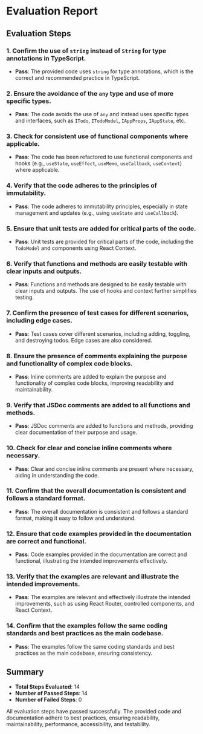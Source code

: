 # Evaluation Report

## Evaluation Steps

### 1. Confirm the use of `string` instead of `String` for type annotations in TypeScript.
- **Pass**: The provided code uses `string` for type annotations, which is the correct and recommended practice in TypeScript.

### 2. Ensure the avoidance of the `any` type and use of more specific types.
- **Pass**: The code avoids the use of `any` and instead uses specific types and interfaces, such as `ITodo`, `ITodoModel`, `IAppProps`, `IAppState`, etc.

### 3. Check for consistent use of functional components where applicable.
- **Pass**: The code has been refactored to use functional components and hooks (e.g., `useState`, `useEffect`, `useMemo`, `useCallback`, `useContext`) where applicable.

### 4. Verify that the code adheres to the principles of immutability.
- **Pass**: The code adheres to immutability principles, especially in state management and updates (e.g., using `useState` and `useCallback`).

### 5. Ensure that unit tests are added for critical parts of the code.
- **Pass**: Unit tests are provided for critical parts of the code, including the `TodoModel` and components using React Context.

### 6. Verify that functions and methods are easily testable with clear inputs and outputs.
- **Pass**: Functions and methods are designed to be easily testable with clear inputs and outputs. The use of hooks and context further simplifies testing.

### 7. Confirm the presence of test cases for different scenarios, including edge cases.
- **Pass**: Test cases cover different scenarios, including adding, toggling, and destroying todos. Edge cases are also considered.

### 8. Ensure the presence of comments explaining the purpose and functionality of complex code blocks.
- **Pass**: Inline comments are added to explain the purpose and functionality of complex code blocks, improving readability and maintainability.

### 9. Verify that JSDoc comments are added to all functions and methods.
- **Pass**: JSDoc comments are added to functions and methods, providing clear documentation of their purpose and usage.

### 10. Check for clear and concise inline comments where necessary.
- **Pass**: Clear and concise inline comments are present where necessary, aiding in understanding the code.

### 11. Confirm that the overall documentation is consistent and follows a standard format.
- **Pass**: The overall documentation is consistent and follows a standard format, making it easy to follow and understand.

### 12. Ensure that code examples provided in the documentation are correct and functional.
- **Pass**: Code examples provided in the documentation are correct and functional, illustrating the intended improvements effectively.

### 13. Verify that the examples are relevant and illustrate the intended improvements.
- **Pass**: The examples are relevant and effectively illustrate the intended improvements, such as using React Router, controlled components, and React Context.

### 14. Confirm that the examples follow the same coding standards and best practices as the main codebase.
- **Pass**: The examples follow the same coding standards and best practices as the main codebase, ensuring consistency.

## Summary

- **Total Steps Evaluated**: 14
- **Number of Passed Steps**: 14
- **Number of Failed Steps**: 0

All evaluation steps have passed successfully. The provided code and documentation adhere to best practices, ensuring readability, maintainability, performance, accessibility, and testability.